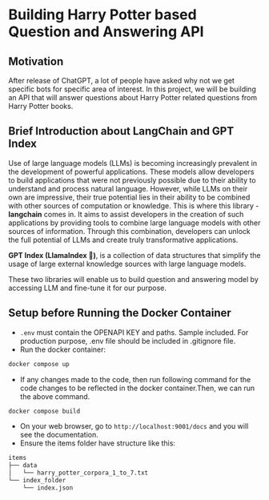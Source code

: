# Building Harry Potter based Question and Answering API

## Motivation

After release of ChatGPT, a lot of people have asked why not we get specific bots for specific area of interest. In this project, we will be building an API that will answer questions about Harry Potter related questions from Harry Potter books.

## Brief Introduction about LangChain and GPT Index

Use of large language models (LLMs) is becoming increasingly prevalent in the development of powerful applications. These models allow developers to build applications that were not previously possible due to their ability to understand and process natural language. However, while LLMs on their own are impressive, their true potential lies in their ability to be combined with other sources of computation or knowledge. This is where this library - **langchain** comes in. It aims to assist developers in the creation of such applications by providing tools to combine large language models with other sources of information. Through this combination, developers can unlock the full potential of LLMs and create truly transformative applications.

**GPT Index (LlamaIndex 🦙)**, is a collection of data structures that simplify the usage of large external knowledge sources with large language models.

These two libraries will enable us to build question and answering model by accessing LLM and fine-tune it for our purpose. 

## Setup before Running the Docker Container
- `.env` must contain the OPENAPI KEY and paths. Sample included. For production purpose, .env file should be included in .gitignore file. 
- Run the docker container:
```bash
docker compose up
```
- If any changes made to the code, then run following command for the code changes to be reflected in the docker container.Then, we can run the above command. 
```bash
docker compose build 
```
- On your web browser, go to `http://localhost:9001/docs` and you will see the documentation.
- Ensure the items folder have structure like this:
```bash
items
├── data
│   └── harry_potter_corpora_1_to_7.txt
└── index_folder
    └── index.json
```


